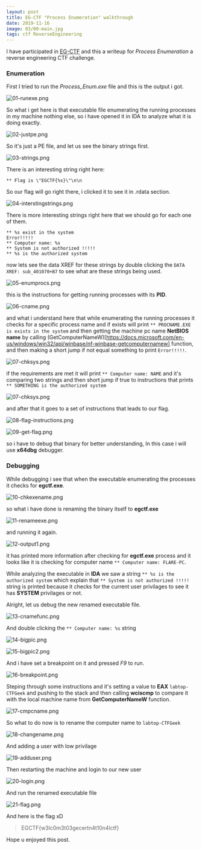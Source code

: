 ```yaml
---
layout: post
title: EG-CTF "Process Enumeration" walkthrough
date: 2019-11-16
image: 03/00-main.jpg
tags: ctf ReverseEngineering
---
```


I have participated in [EG-CTF](https://ctf2019.egcert.eg/challenges) and this a writeup for *Process Enumeration* a reverse engineering CTF challenge.

### Enumeration

First I tried to run the *Process_Enum.exe* file and this is the output i got.

![01-runexe.png](/img/03/01-runexe.png)

So what i get here is that executable file enumerating the running processes in my machine nothing else, so i have opened it in IDA to analyze what it is doing exactly.

![02-justpe.png](/img/03/02-justpe.png)

So it's just a PE file, and let us see the binary strings first.

![03-strings.png](/img/03/03-strings.png)

There is an interesting string right here:

`** Flag is \"EGCTF{%s}\"\n\n`

So our flag will go right there, i clicked it to see it in .rdata section.

![04-interstingstrings.png](/img/03/04-interstingstrings.png)

There is more interesting strings right here that we should go for each one of them.
```
** %s exist in the system
Error!!!!!
** Computer name: %s
** System is not authorized !!!!!
** %s is the authorized system
```
now lets see the data XREF for these strings by double clicking the `DATA XREF: sub_401070+B7` to see what are these strings being used.

![05-enumprocs.png](/img/03/05-enumprocs.png)

this is the instructions for getting running processes with its **PID**.

![06-cname.png](/img/03/06-cname.png)

and what i understand here that while enumerating the running processes it checks for a specific process name and if exists will print `** PROCNAME.EXE is exists in the system` and then getting the machine pc name **NetBIOS name** by calling (GetComputerNameW)[https://docs.microsoft.com/en-us/windows/win32/api/winbase/nf-winbase-getcomputernamew] function, and then making a short jump if not equal something to print `Error!!!!!`.

![07-chksys.png](/img/03/07-chksys.png)

if the requirements are met it will print `** Computer name: NAME` and it's comparing two strings and then short jump if true to instructions that prints `** SOMETHING is the authorized system`

![07-chksys.png](/img/03/07-chksys.png)

and after that it goes to a set of instructions that leads to our flag.

![08-flag-instructions.png](/img/03/08-flag-instructions.png)

![09-get-flag.png](/img/03/09-get-flag.png)

so i have to debug that binary for better understanding, In this case i will use **x64dbg** debugger.

### Debugging

While debugging i see that when the executable enumerating the processes it checks for **egctf.exe**.

![10-chkexename.png](/img/03/10-chkexename.png)

so what i have done is renaming the binary itself to **egctf.exe**

![11-renameexe.png](/img/03/11-renameexe.png)

and running it again.

![12-output1.png](/img/03/12-output1.png)

it has printed more information after checking for **egctf.exe** process and it looks like it is checking for computer name `** Computer name: FLARE-PC`.

While analyzing the executable in **IDA** we saw a string `** %s is the authorized system` which explain that `** System is not authorized !!!!!` string is printed because it checks for the current user privilages to see it has **SYSTEM** privilages or not.

Alright, let us debug the new renamed executable file.

![13-cnamefunc.png](/img/03/13-cnamefunc.png)

And double clicking the `** Computer name: %s` string

![14-bigpic.png](/img/03/14-bigpic.png)

![15-bigpic2.png](/img/03/15-bigpic2.png)

And i have set a breakpoint on it and pressed _F9_ to run.

![16-breakpoint.png](/img/03/16-breakpoint.png)

Steping through some instructions and it's setting a value to **EAX** `labtop-CTFGeek` and pushing to the stack and then calling **wciscmp** to compare it with the local machine name from **GetComputerNameW** function.

![17-cmpcname.png](/img/03/17-cmpcname.png)

So what to do now is to rename the computer name to `labtop-CTFGeek`

![18-changename.png](/img/03/18-changename.png)

And adding a user with low privilage

![19-adduser.png](/img/03/19-adduser.png)

Then restarting the machine and login to our new user

![20-login.png](/img/03/20-login.png)

And run the renamed executable file

![21-flag.png](/img/03/21-flag.png)

And here is the flag xD

> EGCTF{w3lc0m3t03gecertn4t10n4lctf}

Hope u enjoyed this post.

